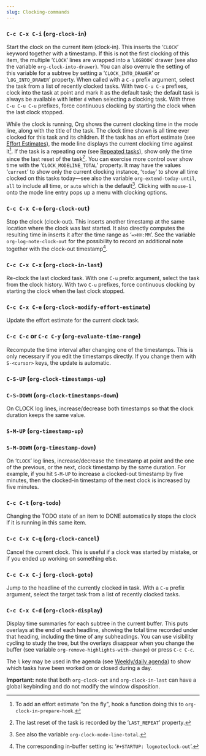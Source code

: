```yaml
---
slug: Clocking-commands
---
```


### `C-c C-x C-i` (`org-clock-in`)

Start the clock on the current item (clock-in). This inserts the ‘`CLOCK`’ keyword together with a timestamp. If this is not the first clocking of this item, the multiple ‘`CLOCK`’ lines are wrapped into a ‘`LOGBOOK`’ drawer (see also the variable `org-clock-into-drawer`). You can also overrule the setting of this variable for a subtree by setting a ‘`CLOCK_INTO_DRAWER`’ or ‘`LOG_INTO_DRAWER`’ property. When called with a `C-u` prefix argument, select the task from a list of recently clocked tasks. With two `C-u C-u` prefixes, clock into the task at point and mark it as the default task; the default task is always be available with letter `d` when selecting a clocking task. With three `C-u C-u C-u` prefixes, force continuous clocking by starting the clock when the last clock stopped.

While the clock is running, Org shows the current clocking time in the mode line, along with the title of the task. The clock time shown is all time ever clocked for this task and its children. If the task has an effort estimate (see [Effort Estimates](/docs/org/Effort-Estimates)), the mode line displays the current clocking time against it[^1]. If the task is a repeating one (see [Repeated tasks](/docs/org/Repeated-tasks)), show only the time since the last reset of the task[^2]. You can exercise more control over show time with the ‘`CLOCK_MODELINE_TOTAL`’ property. It may have the values ‘`current`’ to show only the current clocking instance, ‘`today`’ to show all time clocked on this tasks today—see also the variable `org-extend-today-until`, `all` to include all time, or `auto` which is the default[^3]. Clicking with `mouse-1` onto the mode line entry pops up a menu with clocking options.

### `C-c C-x C-o` (`org-clock-out`)

Stop the clock (clock-out). This inserts another timestamp at the same location where the clock was last started. It also directly computes the resulting time in inserts it after the time range as ‘`=>HH:MM`’. See the variable `org-log-note-clock-out` for the possibility to record an additional note together with the clock-out timestamp[^4].

### `C-c C-x C-x` (`org-clock-in-last`)

Re-clock the last clocked task. With one `C-u` prefix argument, select the task from the clock history. With two `C-u` prefixes, force continuous clocking by starting the clock when the last clock stopped.

### `C-c C-x C-e` (`org-clock-modify-effort-estimate`)

Update the effort estimate for the current clock task.

### `C-c C-c` or `C-c C-y` (`org-evaluate-time-range`)

Recompute the time interval after changing one of the timestamps. This is only necessary if you edit the timestamps directly. If you change them with `S-<cursor>` keys, the update is automatic.

### `C-S-UP` (`org-clock-timestamps-up`)

### `C-S-DOWN` (`org-clock-timestamps-down`)

On CLOCK log lines, increase/decrease both timestamps so that the clock duration keeps the same value.

### `S-M-UP` (`org-timestamp-up`)

### `S-M-DOWN` (`org-timestamp-down`)

On ‘`CLOCK`’ log lines, increase/decrease the timestamp at point and the one of the previous, or the next, clock timestamp by the same duration. For example, if you hit `S-M-UP` to increase a clocked-out timestamp by five minutes, then the clocked-in timestamp of the next clock is increased by five minutes.

### `C-c C-t` (`org-todo`)

Changing the TODO state of an item to DONE automatically stops the clock if it is running in this same item.

### `C-c C-x C-q` (`org-clock-cancel`)

Cancel the current clock. This is useful if a clock was started by mistake, or if you ended up working on something else.

### `C-c C-x C-j` (`org-clock-goto`)

Jump to the headline of the currently clocked in task. With a `C-u` prefix argument, select the target task from a list of recently clocked tasks.

### `C-c C-x C-d` (`org-clock-display`)

Display time summaries for each subtree in the current buffer. This puts overlays at the end of each headline, showing the total time recorded under that heading, including the time of any subheadings. You can use visibility cycling to study the tree, but the overlays disappear when you change the buffer (see variable `org-remove-highlights-with-change`) or press `C-c C-c`.

The `l` key may be used in the agenda (see [Weekly/daily agenda](/docs/org/Weekly_002fdaily-agenda)) to show which tasks have been worked on or closed during a day.

**Important:** note that both `org-clock-out` and `org-clock-in-last` can have a global keybinding and do not modify the window disposition.

[^1]: To add an effort estimate “on the fly", hook a function doing this to `org-clock-in-prepare-hook`.

[^2]: The last reset of the task is recorded by the ‘`LAST_REPEAT`’ property.

[^3]: See also the variable `org-clock-mode-line-total`.

[^4]: The corresponding in-buffer setting is: ‘`#+STARTUP: lognoteclock-out`’.
